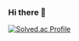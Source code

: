 ### Hi there 👋

[![Solved.ac Profile](http://mazassumnida.wtf/api/v2/generate_badge?boj=bitnalchan92)](https://solved.ac/bitnalchan92/)
